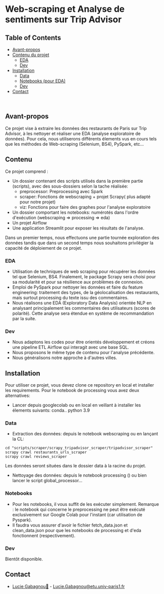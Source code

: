 # Web-scraping et Analyse de sentiments sur Trip Advisor 


## Table of Contents

* [Avant-propos](#avant-propos)
* [Contenu du projet](#contenu)
  * [EDA](#eda)
  * [Dev](#dev)
* [Installation](#installation)
  * [Data](#data)
  * [Notebooks (pour EDA)](#notebooks)
  * [Dev](#dev)
* [Contact](#contact)

<br>

## Avant-propos
Ce projet vise à extraire les données des restaurants de Paris sur Trip Advisor, à les nettoyer et réaliser une EDA (analyse exploratoire de données). Pour cela, nous utiliserons différents élements vus en cours tels que les méthodes de Web-scraping (Selenium, BS4), PySpark, etc... 

## Contenu
Ce projet comprend :
- Un dossier contenant des scripts utilisés dans la première partie (scripts), avec des sous-dossiers selon la tache réalisée:
    * preprocessor: Preprocessing avec Spark
    * scraper: Fonctions de webscraping + projet Scrapy( plus adapté pour notre projet)
    * viz: Fonctions pour faire des graphes pour l'analyse exploratoire
- Un dossier comportant les notebooks: numérotés dans l'ordre d'exécution (webscraping => processing => eda)
- Un projet Airflow
- Une application Streamlit pour exposer les résultats de l'analyse.

Dans un premier temps, nous effectuons une partie tournée exploration des données tandis que dans un second temps nous souhaitons privilégier la capacité de déploiement de ce projet.

### EDA
- Utilisation de techniques de web scraping pour récupérer les données tel que Selenium, BS4. Finalement, le package Scrapy sera choisi pour sa modularité et pour sa résilience aux problèmes de connexion.
-	Emploi de PySpark pour nettoyer les données et faire du feature engineering: traitement des types, de la géolocalisation des restaurants, mais surtout processing du texte issu des commentaires.
-	Nous réalisons une EDA (Exploratory Data Analysis) orientée NLP en analysant principalement les commentaires des utilisateurs (scores de polarité). Cette analyse sera étendue en système de recommandation par la suite.

### Dev
-	Nous adaptons les codes pour être orientés développement et créons une pipeline ETL Airflow qui interagit avec une base SQL.
-	Nous proposons le même type de contenu pour l'analyse précédente.
-	Nous généralisons notre approche à d'autres villes.

## Installation
Pour utiliser ce projet, vous devez clone ce repository en local et installer les requirements.
Pour le notebook de processing vous avez deux alternatives: 
- Lancer depuis googlecolab ou en local en veillant à installer les élements suivants:
conda..
python  3.9


### Data

- Extraction des données: depuis le notebook webscraping ou en lançant la CL:
```
cd "scripts/scraper/scrapy_tripadvisor_scraper/tripadvisor_scraper"
scrapy crawl restaurants_urls_scraper
scrapy crawl reviews_scraper
```
Les données seront situées dans le dossier data à la racine du projet.

- Nettoyage des données: depuis le notebook processing () ou bien lancer le script global_processor...
### Notebooks
-	Pour les notebooks, il vous suffit de les exécuter simplement. Remarque : le notebook qui concerne le preprocessing ne peut être exécuté exclusivement sur Google Colab pour l'instant (car utilisation de Pyspark).
-	Il faudra vous assurer d'avoir le fichier fetch_data.json et clean_data.json pour que les notebooks de processing et d'eda fonctionnent (respectivement).

### Dev
Bientôt disponible.


## Contact
* [Lucie Gabagnou👸](https://github.com/luciegaba) - Lucie.Gabagnou@etu.univ-paris1.fr
